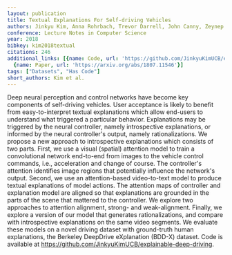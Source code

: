 ```yaml
---
layout: publication
title: Textual Explanations For Self-driving Vehicles
authors: Jinkyu Kim, Anna Rohrbach, Trevor Darrell, John Canny, Zeynep Akata
conference: Lecture Notes in Computer Science
year: 2018
bibkey: kim2018textual
citations: 246
additional_links: [{name: Code, url: 'https://github.com/JinkyuKimUCB/explainable-deep-driving'},
  {name: Paper, url: 'https://arxiv.org/abs/1807.11546'}]
tags: ["Datasets", "Has Code"]
short_authors: Kim et al.
---
```

Deep neural perception and control networks have become key components of
self-driving vehicles. User acceptance is likely to benefit from
easy-to-interpret textual explanations which allow end-users to understand what
triggered a particular behavior. Explanations may be triggered by the neural
controller, namely introspective explanations, or informed by the neural
controller's output, namely rationalizations. We propose a new approach to
introspective explanations which consists of two parts. First, we use a visual
(spatial) attention model to train a convolutional network end-to-end from
images to the vehicle control commands, i.e., acceleration and change of
course. The controller's attention identifies image regions that potentially
influence the network's output. Second, we use an attention-based video-to-text
model to produce textual explanations of model actions. The attention maps of
controller and explanation model are aligned so that explanations are grounded
in the parts of the scene that mattered to the controller. We explore two
approaches to attention alignment, strong- and weak-alignment. Finally, we
explore a version of our model that generates rationalizations, and compare
with introspective explanations on the same video segments. We evaluate these
models on a novel driving dataset with ground-truth human explanations, the
Berkeley DeepDrive eXplanation (BDD-X) dataset. Code is available at
https://github.com/JinkyuKimUCB/explainable-deep-driving.